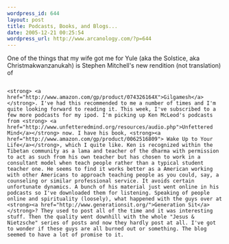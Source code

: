 ```yaml
--- 
wordpress_id: 644
layout: post
title: Podcasts, Books, and Blogs...
date: 2005-12-21 00:25:54
wordpress_url: http://www.arcanology.com/?p=644
---
```

One of the things that my wife got me for Yule (aka the Solstice, aka Christmakwanzanukah) is Stephen Mitchell's new rendition (not translation) of 
                                                                                                                                                                                                                                                                                                                                                                                                                                                                                                                                                                                                                                                                                                                                                                                
                                                                                                                                                                                                                                                                                                                                                                                                                                                                                                                                                                                                                                                                                                                                                                                <strong> <a href="http://www.amazon.com/gp/product/074326164X">Gilgamesh</a></strong>. I've had this recommended to me a number of times and I'm quite looking forward to reading it. This week, I've subscribed to a few more podcasts for my ipod. I'm picking up Ken McLeod's podcasts from <strong> <a href="http://www.unfetteredmind.org/resources/audio.php">Unfettered Mind</a></strong> now. I have his book, <strong><a href="http://www.amazon.com/gp/product/0062516809"> Wake Up to Your Life</a></strong>, which I quite like. Ken is recognized within the Tibetan community as a lama and teacher of the dharma with permission to act as such from his own teacher but has chosen to work in a consultant model when teach people rather than a typical student teacher one. He seems to find it works better as a American working with other Americans to approach teaching people as you could, say, a counseling or similar professional service. It avoids certain unfortunate dynamics. A bunch of his material just went online in his podcasts so I've downloaded them for listening. Speaking of people online and spirituality (loosely), what happened with the guys over at <strong><a href="http://www.generationsit.org/">Generation Sit</a></strong>? They used to post all of the time and it was interesting stuff. Then the quality went downhill with the whole "Jesus & Nietzsche" series of posts and now they hardly post at all. I've got to wonder if these guys are all burned out or something. The blog seemed to have a lot of promise to it.